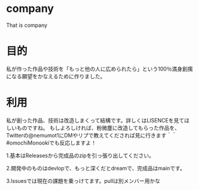 # company
That is company

# 目的
私が作った作品や技術を「もっと他の人に広められたら」という100％満身創痍になる願望をかなえるために作りました。

# 利用
私が創った作品、技術は改造しまくって結構です。詳しくはLISENCEを見てほしいものですね。
もしよろしければ、粉微塵に改造してもらった作品を、Twitterの@nemumot1にDMやリプで教えてくだされば見に行きます＾＾#omochiMonookiでも反応しますよ！

1.基本はReleasesから完成品のzipを引っ張り出してください。

2.開発中のものはdevlopで、もっと深くだとdreamで、完成品はmainです。

3.lssuesでは現在の課題を乗っけてます。pullは別メンバー用かな
